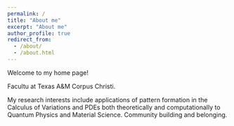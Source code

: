 ```yaml
---
permalink: /
title: "About me"
excerpt: "About me"
author_profile: true
redirect_from: 
  - /about/
  - /about.html
---
```


Welcome to my home page! 

Facultu at Texas A&M Corpus Christi. 

My research interests include applications of pattern formation in the Calculus of
Variations and PDEs both theoretically and computationally to Quantum Physics and Material Science. Community building and belonging.
